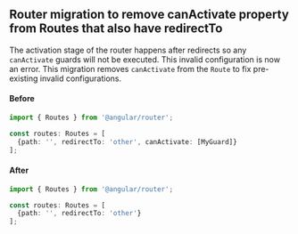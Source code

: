 ## Router migration to remove canActivate property from Routes that also have redirectTo

The activation stage of the router happens after redirects so any `canActivate` guards
will not be executed. This invalid configuration is now an error. This migration 
removes `canActivate` from the `Route` to fix pre-existing invalid configurations.

#### Before
```ts
import { Routes } from '@angular/router';

const routes: Routes = [
  {path: '', redirectTo: 'other', canActivate: [MyGuard]}
];
```

#### After
```ts
import { Routes } from '@angular/router';

const routes: Routes = [
  {path: '', redirectTo: 'other'}
];
```
